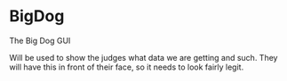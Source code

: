 BigDog
======

The Big Dog GUI

Will be used to show the judges what data we are getting and such. They will have this in front of their face, so it needs to look fairly legit.
